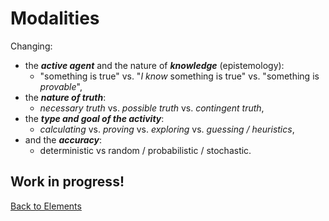 # Modalities

Changing: 

- the ***active agent*** and the nature of ***knowledge*** (epistemology):
  - "something is true" vs. "*I know* something is true" vs. "something is *provable*",
- the ***nature of truth***: 
  - *necessary truth* vs. *possible truth* vs. *contingent truth*,
- the ***type and goal of the activity***:
  - *calculating* vs. *proving* vs. *exploring* vs. *guessing / heuristics*,
- and the ***accuracy***:
  - deterministic vs random / probabilistic / stochastic.

## Work in progress!

[Back to Elements](README.md#modalities)